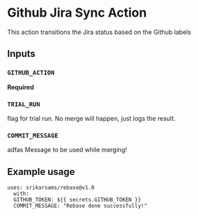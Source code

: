 # Github Jira Sync Action

This action transitions the Jira status based on the Github labels

## Inputs

### `GITHUB_ACTION`

**Required**

### `TRIAL_RUN`

flag for trial run. No merge will happen, just logs the result.

### `COMMIT_MESSAGE`
adfas
Message to be used while merging!

## Example usage

```
uses: srikarsams/rebase@v1.0
  with:
  GITHUB_TOKEN: ${{ secrets.GITHUB_TOKEN }}
  COMMIT_MESSAGE: "Rebase done successfully!"
```
